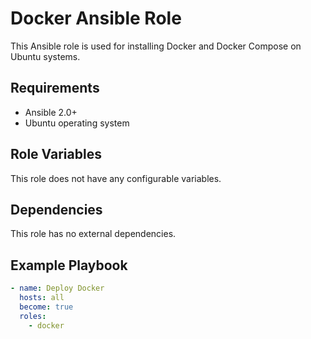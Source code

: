 # Docker Ansible Role

This Ansible role is used for installing Docker and Docker Compose on Ubuntu systems.

## Requirements

- Ansible 2.0+
- Ubuntu operating system

## Role Variables

This role does not have any configurable variables.

## Dependencies

This role has no external dependencies.

## Example Playbook

```yaml
- name: Deploy Docker
  hosts: all
  become: true
  roles:
    - docker
```

